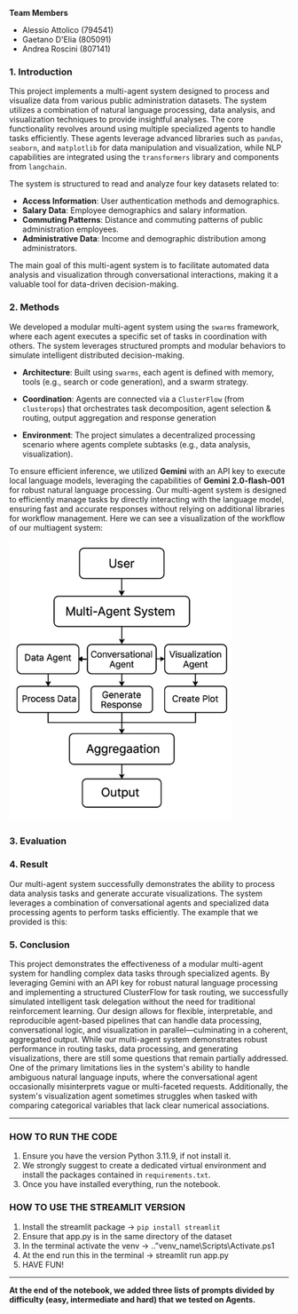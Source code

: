 **Team Members**
- Alessio Attolico (794541)
- Gaetano D'Elia (805091)
- Andrea Roscini (807141)

### 1. Introduction
This project implements a multi-agent system designed to process and visualize data from various public administration datasets. The system utilizes a combination of natural language processing, data analysis, and visualization techniques to provide insightful analyses.
The core functionality revolves around using multiple specialized agents to handle tasks efficiently. These agents leverage advanced libraries such as `pandas`, `seaborn`, and `matplotlib` for data manipulation and visualization, while NLP capabilities are integrated using the `transformers` library and components from `langchain`.

The system is structured to read and analyze four key datasets related to:
- **Access Information**: User authentication methods and demographics.
- **Salary Data**: Employee demographics and salary information.
- **Commuting Patterns**: Distance and commuting patterns of public administration employees.
- **Administrative Data**: Income and demographic distribution among administrators.

The main goal of this multi-agent system is to facilitate automated data analysis and visualization through conversational interactions, making it a valuable tool for data-driven decision-making.


### 2. Methods
We developed a modular multi-agent system using the `swarms` framework, where each agent executes a specific set of tasks in coordination with others. The system leverages structured prompts and modular behaviors to simulate intelligent distributed decision-making.
-  **Architecture**: Built using `swarms`, each agent is defined with memory, tools (e.g., search or code generation), and a swarm strategy.

- **Coordination**: Agents are connected via a `ClusterFlow` (from `clusterops`) that orchestrates task decomposition, agent selection & routing, output aggregation and response generation

-  **Environment**: The project simulates a decentralized processing scenario where agents complete subtasks (e.g., data analysis, visualization).

To ensure efficient inference, we utilized **Gemini** with an API key to execute local language models, leveraging the capabilities of **Gemini 2.0-flash-001** for robust natural language processing.
Our multi-agent system is designed to efficiently manage tasks by directly interacting with the language model, ensuring fast and accurate responses without relying on additional libraries for workflow management. Here we can see a visualization of the workflow of our multiagent system:

![Workflow Agents](https://github.com/ale02pz/Agents_794541/blob/main/images/workflow%20agents.png?raw=true)

### 3. Evaluation


### 4. Result
Our multi-agent system successfully demonstrates the ability to process data analysis tasks and generate accurate visualizations. The system leverages a combination of conversational agents and specialized data processing agents to perform tasks efficiently.
The example that we provided is this:


### 5. Conclusion
This project demonstrates the effectiveness of a modular multi-agent system for handling complex data tasks through specialized agents. By leveraging Gemini with an API key for robust natural language processing and implementing a structured ClusterFlow for task routing, we successfully simulated intelligent task delegation without the need for traditional reinforcement learning. Our design allows for flexible, interpretable, and reproducible agent-based pipelines that can handle data processing, conversational logic, and visualization in parallel—culminating in a coherent, aggregated output.
While our multi-agent system demonstrates robust performance in routing tasks, data processing, and generating visualizations, there are still some questions that remain partially addressed. One of the primary limitations lies in the system's ability to handle ambiguous natural language inputs, where the conversational agent occasionally misinterprets vague or multi-faceted requests. Additionally, the system's visualization agent sometimes struggles when tasked with comparing categorical variables that lack clear numerical associations.

--------------------------------------------------------------
### HOW TO RUN THE CODE
1. Ensure you have the version Python 3.11.9, if not install it.
2. We strongly suggest to create a dedicated virtual environment and install the packages contained in `requirements.txt`.
3. Once you have installed everything, run the notebook.

### HOW TO USE THE STREAMLIT VERSION
1. Install the streamlit package -> `pip install streamlit`
2. Ensure that app.py is in the same directory of the dataset
3. In the terminal activate the venv -> .\.”venv_name\Scripts\Activate.ps1
4. At the end run this in the terminal -> streamlit run app.py
5. HAVE FUN!

---------------------------------------------------------------
**At the end of the notebook, we added three lists of prompts divided by difficulty (easy, intermediate and hard) that we tested on Agents.**
